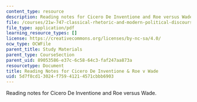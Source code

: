 ```yaml
---
content_type: resource
description: Reading notes for Cicero De Inventione and Roe versus Wade.
file: /courses/21w-747-classical-rhetoric-and-modern-political-discourse-fall-2009/5d7f8cd13024f75941214571cbbb6903_MIT21W_747_01F09_study04.pdf
file_type: application/pdf
learning_resource_types: []
license: https://creativecommons.org/licenses/by-nc-sa/4.0/
ocw_type: OCWFile
parent_title: Study Materials
parent_type: CourseSection
parent_uid: 89053586-e37c-6c58-64c3-faf247aa873a
resourcetype: Document
title: Reading Notes for Cicero De Inventione & Roe v Wade
uid: 5d7f8cd1-3024-f759-4121-4571cbbb6903
---
```

Reading notes for Cicero De Inventione and Roe versus Wade.